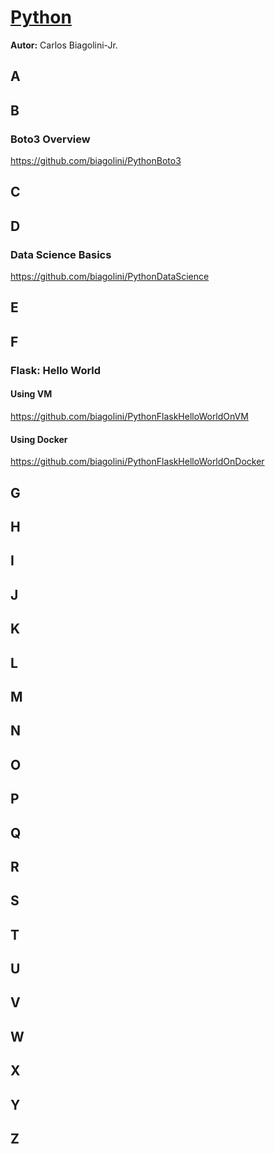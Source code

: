 # <u>Python</u>
**Autor:** Carlos Biagolini-Jr.

## A

## B
### Boto3 Overview
https://github.com/biagolini/PythonBoto3

## C

## D
### Data Science Basics
https://github.com/biagolini/PythonDataScience
## E

## F
### Flask: Hello World
#### Using VM
https://github.com/biagolini/PythonFlaskHelloWorldOnVM
#### Using Docker
https://github.com/biagolini/PythonFlaskHelloWorldOnDocker

## G

## H

## I

## J

## K

## L

## M

## N

## O

## P

## Q

## R

## S

## T

## U

## V

## W

## X 

## Y 

## Z
